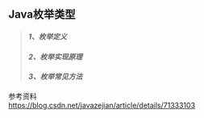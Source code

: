 ## Java枚举类型

> #### *1、枚举定义*  
> #### *2、枚举实现原理* 
> #### *3、枚举常见方法*   



















参考资料  
https://blog.csdn.net/javazejian/article/details/71333103